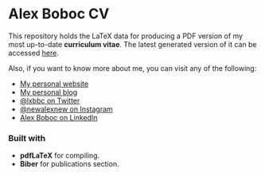# Alex Boboc CV

This repository holds the LaTeX data for producing a PDF version of my most up-to-date **curriculum vitae**. The latest generated version of it can be accessed [here](https://alexboboc.com/doc/cv-english.pdf).

Also, if you want to know more about me, you can visit any of the following:

- [My personal website](https://alexboboc.com)
- [My personal blog](https://blog.alexboboc.com)
- [@lxbbc on Twitter](https://twitter.com/lxbbc)
- [@newalexnew on Instagram](https://instagram.com/newalexnew)
- [Alex Boboc on LinkedIn](https://linkedin.com/in/alexboboc)

### Built with

- **pdfLaTeX** for compiling.
- **Biber** for publications section.